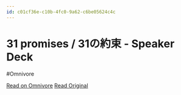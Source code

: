 ```yaml
---
id: c01cf36e-c10b-4fc0-9a62-c6be05624c4c
---
```


# 31 promises / 31の約束 - Speaker Deck
#Omnivore

[Read on Omnivore](https://omnivore.app/me/31-promises-31-speaker-deck-18ee9685ed7)
[Read Original](https://speakerdeck.com/uzabase/31promises?slide=21)


